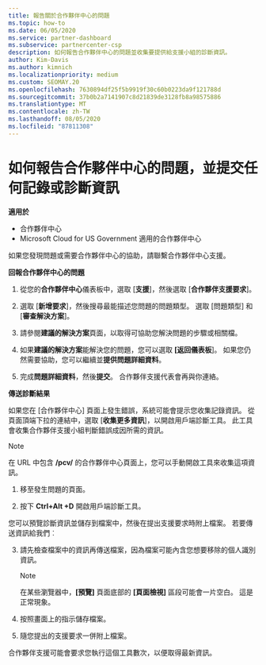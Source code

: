```yaml
---
title: 報告關於合作夥伴中心的問題
ms.topic: how-to
ms.date: 06/05/2020
ms.service: partner-dashboard
ms.subservice: partnercenter-csp
description: 如何報告合作夥伴中心的問題並收集要提供給支援小組的診斷資訊。
author: Kim-Davis
ms.author: kimnich
ms.localizationpriority: medium
ms.custom: SEOMAY.20
ms.openlocfilehash: 7630894df25f5b9919f30c60b0223da9f121788d
ms.sourcegitcommit: 37b0b2a7141907c8d21839de3128fb8a98575886
ms.translationtype: MT
ms.contentlocale: zh-TW
ms.lasthandoff: 08/05/2020
ms.locfileid: "87811308"
---
```

# <a name="how-to-report-problems-with-partner-center-and-submit-any-log-or-diagnostics-information"></a>如何報告合作夥伴中心的問題，並提交任何記錄或診斷資訊

**適用於**

- 合作夥伴中心
- Microsoft Cloud for US Government 適用的合作夥伴中心

如果您發現問題或需要合作夥伴中心的協助，請聯繫合作夥伴中心支援。

**回報合作夥伴中心的問題**

1. 從您的**合作夥伴中心**儀表板中，選取 [**支援**]，然後選取 [**合作夥伴支援要求**]。

2. 選取 [**新增要求**]，然後搜尋最能描述您問題的問題類型。 選取 [問題類型] 和 [**審查解決方案**]。

3. 請參閱**建議的解決方案**頁面，以取得可協助您解決問題的步驟或相關檔。

4. 如果**建議的解決方案**能解決您的問題，您可以選取 **[返回儀表板**]。 如果您仍然需要協助，您可以繼續並**提供問題詳細資料**。

5. 完成**問題詳細資料**，然後**提交**。 合作夥伴支援代表會再與你連絡。

**傳送診斷結果**

如果您在 [合作夥伴中心] 頁面上發生錯誤，系統可能會提示您收集記錄資訊。 從頁面頂端下拉的連結中，選取 [**收集更多資訊**]，以開啟用戶端診斷工具。 此工具會收集合作夥伴支援小組判斷錯誤成因所需的資訊。 

>[!NOTE]
>在 URL 中包含 **/pcv/** 的合作夥伴中心頁面上，您可以手動開啟工具來收集這項資訊。

1. 移至發生問題的頁面。

2. 按下 **Ctrl+Alt +D** 開啟用戶端診斷工具。

您可以預覽診斷資訊並儲存到檔案中，然後在提出支援要求時附上檔案。 若要傳送資訊給我們︰

3. 請先檢查檔案中的資訊再傳送檔案，因為檔案可能內含您想要移除的個人識別資訊。 

    >[!NOTE]
    >在某些瀏覽器中，**\[預覽\]** 頁面底部的 **\[頁面檢視\]** 區段可能會一片空白。 這是正常現象。

4. 按照畫面上的指示儲存檔案。

5. 隨您提出的支援要求一併附上檔案。

合作夥伴支援可能會要求您執行這個工具數次，以便取得最新資訊。

